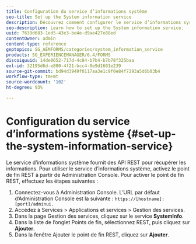 ```yaml
---
title: Configuration du service d’informations système
seo-title: Set up the System information service
description: Découvrez comment configurer le service d’informations système.
seo-description: Learn how to set up the System information service.
uuid: 7639d683-1ed5-43e3-be4e-d9ae427e88ed
contentOwner: admin
content-type: reference
geptopics: SG_AEMFORMS/categories/system_information_service
products: SG_EXPERIENCEMANAGER/6.4/FORMS
discoiquuid: 14de0652-717d-4c84-b7b4-b7b78f325baa
exl-id: 32195d6d-e800-4f21-bcc4-0e9d1601e239
source-git-commit: bd94d3949f0117aa3e1c9f0e84f7293a5d6b03b4
workflow-type: tm+mt
source-wordcount: '102'
ht-degree: 93%

---
```


# Configuration du service d’informations système {#set-up-the-system-information-service}

Le service d’informations système fournit des API REST pour récupérer les informations. Pour utiliser le service d’informations système, activez le point de fin REST à partir de Administration Console. Pour activer le point de fin REST, effectuez les étapes suivantes :

1. Connectez-vous à Administration Console. L’URL par défaut d’Administration Console est la suivante : `https://[hostname]:[port]/adminui.`
1. Accédez à Services > Applications et services > Gestion des services.
1. Dans la page Gestion des services, cliquez sur le service **SystemInfo**.
1. Dans la liste de l’onglet Points de fin, sélectionnez REST, puis cliquez sur **Ajouter**.
1. Dans la fenêtre Ajouter le point de fin REST, cliquez sur **Ajouter**.
